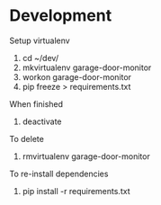 # Development
Setup virtualenv
1. cd ~/dev/
1. mkvirtualenv garage-door-monitor
1. workon garage-door-monitor
1. pip freeze > requirements.txt

When finished
1. deactivate

To delete
1. rmvirtualenv garage-door-monitor

To re-install dependencies
1. pip install -r requirements.txt